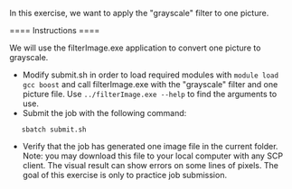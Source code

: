 In this exercise, we want to apply the "grayscale" filter to one picture.

==== Instructions ====

We will use the filterImage.exe application to convert one picture to grayscale.

  * Modify submit.sh in order to load required modules with `module load gcc boost` and call filterImage.exe
    with the "grayscale" filter and one picture file. Use `../filterImage.exe --help` to find the arguments to use.
  * Submit the job with the following command:
```
   sbatch submit.sh
```
  * Verify that the job has generated one image file in the current folder.
    Note: you may download this file to your local computer with any SCP client.
          The visual result can show errors on some lines of pixels.
          The goal of this exercise is only to practice job submission.

